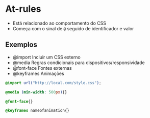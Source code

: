 # At-rules

* Está relacionado ao comportamento do CSS
* Começa com o sinal de `@` seguido de identificador e valor

## Exemplos

- @import       Incluir um CSS externo
- @media        Regras condicionais para dispositivos/responsividade
- @font-face    Fontes externas
- @keyframes    Animações


```css
@import url("http://local.com/style.css");

@media (min-width: 500px){}

@font-face{}

@keyframes nameofanimation{}
```